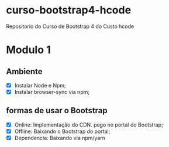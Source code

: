 # curso-bootstrap4-hcode
Repositorio do Curso de Bootstrap 4 do Custo hcode

# Modulo 1
## Ambiente
*[x] Instalar Node e Npm;
*[x] Instalar browser-sync via npm;
## formas de usar o Bootstrap
*[x] Online: Implementação do CDN. pego no portal do Bootstrap;
*[x] Offline: Baixando o Bootstrap do portal;
*[x] Dependencia: Baixando via npm/yarn
